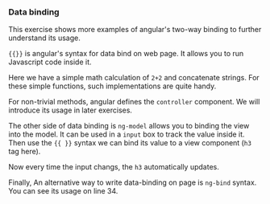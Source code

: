 ### Data binding

This exercise shows more examples of angular's two-way binding to further understand its usage.

`{{}}` is angular's syntax for data bind on web page. It allows you to run Javascript code inside it. 

Here we have a simple math calculation of `2+2` and concatenate strings. For these simple functions, such implementations are quite handy.

For non-trivial methods, angular defines the `controller` component. We will introduce its usage in later exercises.

The other side of data binding is `ng-model` allows you to binding the view into the model. It can be used in a `input` box to 
track the value inside it. Then use the `{{ }}` syntax we can bind its value to a view component (`h3` tag here).

Now every time the input changs, the `h3` automatically updates.

Finally, An alternative way to write data-binding on page is `ng-bind` syntax. You can see its usage on line 34.